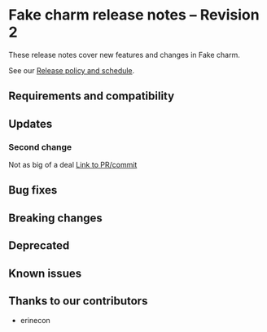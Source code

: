 <!-- Remember to update this file for your charm -- replace <charm-name> with the appropriate name,
follow the release notes policy in the title, and fill in the relevant details. -->

# Fake charm release notes – Revision 2

These release notes cover new features and changes in Fake charm.

<!--
Add an introduction summarizing the most significant features and impactful changes outlined in this file.
-->

See our [Release policy and schedule](docs/release-notes/landing-page.md).

## Requirements and compatibility

<!--
Add information about the requirements for this charm, for instance, a minimum Python version. 
Specify the workload version; link to the workload’s release notes if available.
If the user will need any specific upgrade instructions for this release, include those instructions here.

Add the following sentence, updating the RAM requirements appropriately:

For development and testing purposes, a machine or VM with a minimum of <#GB> RAM is required.
In production, at least <#GB> RAM is recommended per instance.
-->

## Updates
<!--
Use this section to highlight major and minor features that were added in this release.
The subsection below shows the pattern for each feature. Include links to the relevant PR or commit.
-->



### Second change
Not as big of a deal
<Add more context and information about the entry>
[Link to PR/commit]()




## Bug fixes
<!--
Add a bulleted list of bug fixes here, with links to the relevant PR/commit.
-->





## Breaking changes

<!--
Use this section to highlight any backwards-incompatible changes in this release.
Include links to the relevant PR or commit.
If there are no breaking changes, keep the section and write "No breaking changes".
-->





## Deprecated

<!--
Use this section to highlight any deprecated features in this release.
Include links to the relevant PR or commit.
If there are no deprecated features, keep the section and write "No deprecated features".
-->





## Known issues
<!--
Add a bulleted list with links to unresolved issues – the most important/pressing ones,
the ones being worked on currently, or the ones with the most visibility/traffic.
You don’t need to add links to all the issues in the repository if there are
several – a list of 3-5 issues is sufficient. 
If there are no known issues, keep the section and write "No known issues".
-->

## Thanks to our contributors
<!--
List of contributors based on PRs/commits. Remove this section if there are no contributors in this release.
-->

* erinecon 



